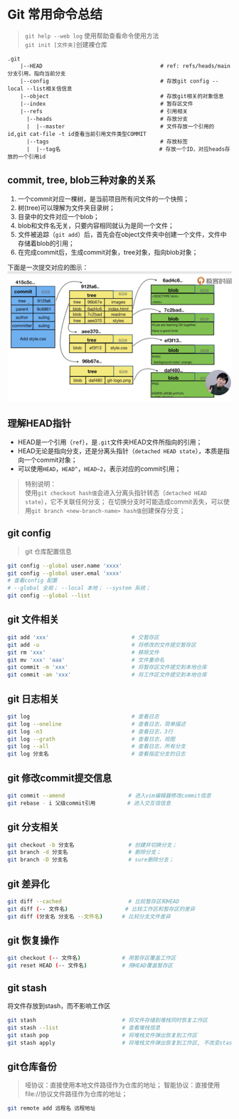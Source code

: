 # Git 常用命令总结
> `git help --web log` 使用帮助查看命令使用方法  
> `git init [文件夹]`创建裸仓库
```
.git
    |--HEAD                                     # ref: refs/heads/main 分支引用，指向当前分支
    |--config                                   # 存放git config --local --list相关信信息
    |--object                                   # 存放git相关的对象信息
    |--index                                    # 暂存区文件
    |--refs                                     # 引用相关
      |--heads                                  # 存放分支
      |  |--master                              # 文件存放一个引用的id,git cat-file -t id查看当前引用文件类型COMMIT
      |--tags                                   # 存放标签
      |  |--tag名                               # 存放一个ID，对应heads存放的一个引用id
```
## commit, tree, blob三种对象的关系
1. 一个commit对应一棵树，是当前项目所有问文件的一个快照；  
2. 树(tree)可以理解为文件夹目录树；  
3. 目录中的文件对应一个blob；  
4. blob和文件名无关，只要内容相同就认为是同一个文件； 
5. 文件被追踪（`git add`）后，首先会在object文件夹中创建一个文件，文件中存储着blob的引用；  
6. 在完成commit后，生成commit对象，tree对象，指向blob对象；

下面是一次提交对应的图示：    
![git对象图](./assets/git-object.png)

## 理解HEAD指针
+ HEAD是一个引用（`ref`），是`.git`文件夹HEAD文件所指向的引用；
+ HEAD无论是指向分支，还是分离头指针（`detached HEAD state`），本质是指向一个commit对象；
+ 可以使用`HEAD`，`HEAD^`，`HEAD~2`，表示对应的commit引用；
> 特别说明：  
> 使用`git checkout hash值`会进入分离头指针转态（`detached HEAD state`），它不关联任何分支； 
> 在切换分支时可能造成commit丢失，可以使用`git branch <new-branch-name> hash值`创建保存分支；
## git config

> git 仓库配置信息

```bash
git config --global user.name 'xxxx'
git config --global user.emal 'xxxx'
# 查看config 配置
# --global 全局； --local 本地； --system 系统；
git config --global --list
```

## git 文件相关

```bash
git add 'xxx'                          # 交暂存区
git add -u                             # 将修改的文件提交暂存区
git rm 'xxx'                           # 移除文件
git mv 'xxx' 'aaa'                     # 文件重命名
git commit -m 'xxx'                    # 将暂存区文件提交到本地仓库
git commit -am 'xxx'                   # 将工作区文件提交到本地仓库
```

## git 日志相关
```bash
git log                                # 查看日志
git log --oneline                      # 查看日志，简单描述
git log -n3                            # 查看日志，3行
git log --grath                        # 查看日志，视图
git log --all                          # 查看日志，所有分支
git log 分支名                          # 查看指定分支的日志
```
## git 修改commit提交信息
```bash
git commit --amend                    # 进入vim编辑器修改commit信息
git rebase - i 父级commit引用          # 进入交互信信息
```

## git 分支相关
```bash
git checkout -b 分支名                 # 创建并切换分支；
git branch -d 分支名                   # 删除分支；
git branch -D 分支名                   # sure删除分支；
```

## git 差异化
```bash
git diff --cached                     # 比较暂存区和HEAD
git diff (-- 文件名)                  # 比较工作区和暂存区的差异
git diff (分支名 分支名 --文件名)      # 比较分支文件差异
```

## git 恢复操作
```bash
git checkout (-- 文件名)             # 用暂存区覆盖工作区
git reset HEAD (-- 文件名)           # 用HEAD覆盖暂存区
```

## git stash
将文件存放到stash，而不影响工作区
```bash
git stash                           # 将文件存储到堆栈同时恢复工作区
git stash --list                    # 查看堆栈信息
git stash pop                       # 将堆栈文件弹出恢复到工作区
git stash apply                     # 将堆栈文件弹出恢复到工作区, 不改变stash
```

## git仓库备份
> 哑协议：直接使用本地文件路径作为仓库的地址；
> 智能协议：直接使用file://协议文件路径作为仓库的地址；

```bash
git remote add 远程名 远程地址
```
